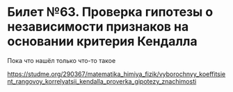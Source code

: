 # Билет №63. Проверка гипотезы о независимости признаков на основании критерия Кендалла

Пока что нашёл только что-то такое

https://studme.org/290367/matematika_himiya_fizik/vyborochnyy_koeffitsient_rangovoy_korrelyatsii_kendalla_proverka_gipotezy_znachimosti
